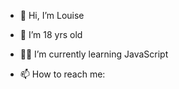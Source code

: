 - 👋 Hi, I’m Louise
- 👀 I’m 18 yrs old
- 👩🏼 I’m currently learning JavaScript 
 
- 📫 How to reach me: 

<!---
LouisevS/LouisevS is a ✨ special ✨ repository because its `README.md` (this file) appears on your GitHub profile.
You can click the Preview link to take a look at your changes.
--->
